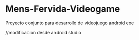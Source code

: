 # Mens-Fervida-Videogame
Proyecto conjunto para desarrollo de videojuego android
eoe

//modificacion desde android studio